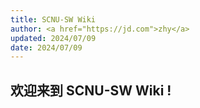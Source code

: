```yaml
---
title: SCNU-SW Wiki
author: <a href="https://jd.com">zhy</a>
updated: 2024/07/09
date: 2024/07/09
---
```


## 欢迎来到 **SCNU-SW Wiki !**


<script>
  // #758
  document.getElementsByClassName('md-nav__title')[1].click()
</script>
